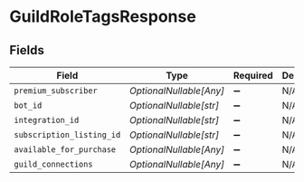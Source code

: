 # GuildRoleTagsResponse


## Fields

| Field                     | Type                      | Required                  | Description               |
| ------------------------- | ------------------------- | ------------------------- | ------------------------- |
| `premium_subscriber`      | *OptionalNullable[Any]*   | :heavy_minus_sign:        | N/A                       |
| `bot_id`                  | *OptionalNullable[str]*   | :heavy_minus_sign:        | N/A                       |
| `integration_id`          | *OptionalNullable[str]*   | :heavy_minus_sign:        | N/A                       |
| `subscription_listing_id` | *OptionalNullable[str]*   | :heavy_minus_sign:        | N/A                       |
| `available_for_purchase`  | *OptionalNullable[Any]*   | :heavy_minus_sign:        | N/A                       |
| `guild_connections`       | *OptionalNullable[Any]*   | :heavy_minus_sign:        | N/A                       |